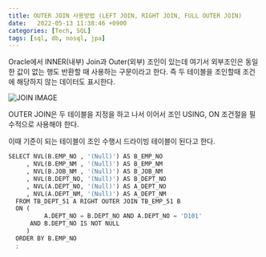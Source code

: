 ```yaml
---
title: OUTER JOIN 사용방법 (LEFT JOIN, RIGHT JOIN, FULL OUTER JOIN)
date:   2022-05-13 11:38:46 +0900
categories: [Tech, SQL]
tags: [sql, db, nosql, jpa]
---
```

Oracle에서 INNER(내부) Join과 Outer(외부) 조인이 있는데 여기서 외부조인은 동일한 값이 없는 행도 반환할 때 사용하는 구문이라고 한다. 즉 두 테이블을 조인할때 조건에 해당하지 않는 데이터도 표시한다.

![JOIN IMAGE](https://user-images.githubusercontent.com/85277660/210567056-bb61b72a-e484-4279-8110-b979521b37b1.png)

OUTER JOIN은 두 테이블을 지정을 하고 나서 이어서 조인 USING, ON 조건절을 필수적으로 사용해야 한다. 

이때 기준이 되는 테이블이 조인 수행시 드라이빙 테이블이 된다고 한다. 

```py
SELECT NVL(B.EMP_NO , '(Null)') AS B_EMP_NO
     , NVL(B.EMP_NM , '(Null)') AS B_EMP_NM
     , NVL(B.JOB_NM , '(Null)') AS B_JOB_NM
     , NVL(B.DEPT_NO, '(Null)') AS B_DEPT_NO
     , NVL(A.DEPT_NO, '(Null)') AS A_DEPT_NO
     , NVL(A.DEPT_NM, '(Null)') AS A_DEPT_NM
  FROM TB_DEPT_51 A RIGHT OUTER JOIN TB_EMP_51 B
  ON (
          A.DEPT_NO = B.DEPT_NO AND A.DEPT_NO = 'D101'
      AND B.DEPT_NO IS NOT NULL
     )
  ORDER BY B.EMP_NO
  ;
```